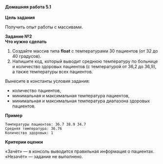 #### Домашняя работа 5.1

**Цель задания**

Получить опыт работы с массивами.

**Задание №2**  
**Что нужно сделать**

1.  Создайте массив типа **float** с температурами 30 пациентов (от 32 до 40 градусов).
2.  Напишите код, который выводит среднюю температуру по больнице и количество здоровых пациентов (с температурой от 36,2 до 36,9), а также температуры всех пациентов.

Вынесите в константы условия задания:

- количество пациентов,
- минимальная и максимальная температура пациентов,
- минимальная и максимальная температура диапазона здоровых пациентов.

**Пример**

    Температуры пациентов: 36.7 38.9 34.7  
    Средняя температура: 36.76  
    Количество здоровых: 1

**Критерии оценки**

«Зачёт» — в консоль выводится правильная информация о пациентах.  
«Незачёт» — задание не выполнено.

